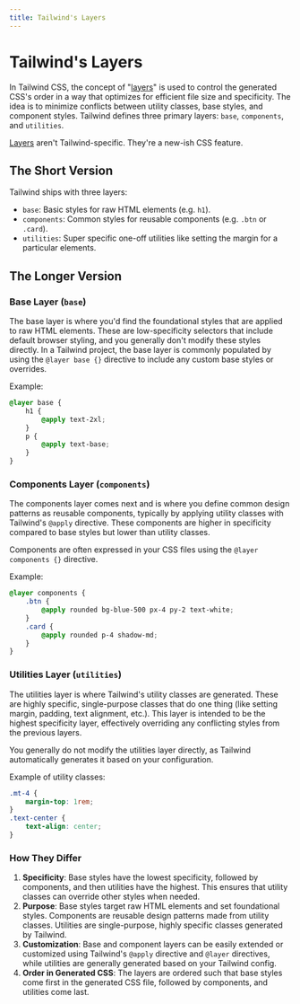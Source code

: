 ```yaml
---
title: Tailwind's Layers
---
```


# Tailwind's Layers

In Tailwind CSS, the concept of "[layers](./layer-directive.md)" is used to control the generated CSS's order in a way that optimizes for efficient file size and specificity. The idea is to minimize conflicts between utility classes, base styles, and component styles. Tailwind defines three primary layers: `base`, `components`, and `utilities`.

[Layers](./layer-directive.md) aren't Tailwind-specific. They're a new-ish CSS feature.

## The Short Version

Tailwind ships with three layers:

- `base`: Basic styles for raw HTML elements (e.g. `h1`).
- `components`: Common styles for reusable components (e.g. `.btn` or `.card`).
- `utilities`: Super specific one-off utilities like setting the margin for a particular elements.

## The Longer Version

### Base Layer (`base`)

The base layer is where you'd find the foundational styles that are applied to raw HTML elements. These are low-specificity selectors that include default browser styling, and you generally don't modify these styles directly. In a Tailwind project, the base layer is commonly populated by using the `@layer base {}` directive to include any custom base styles or overrides.

Example:

```css
@layer base {
	h1 {
		@apply text-2xl;
	}
	p {
		@apply text-base;
	}
}
```

### Components Layer (`components`)

The components layer comes next and is where you define common design patterns as reusable components, typically by applying utility classes with Tailwind's `@apply` directive. These components are higher in specificity compared to base styles but lower than utility classes.

Components are often expressed in your CSS files using the `@layer components {}` directive.

Example:

```css
@layer components {
	.btn {
		@apply rounded bg-blue-500 px-4 py-2 text-white;
	}
	.card {
		@apply rounded p-4 shadow-md;
	}
}
```

### Utilities Layer (`utilities`)

The utilities layer is where Tailwind's utility classes are generated. These are highly specific, single-purpose classes that do one thing (like setting margin, padding, text alignment, etc.). This layer is intended to be the highest specificity layer, effectively overriding any conflicting styles from the previous layers.

You generally do not modify the utilities layer directly, as Tailwind automatically generates it based on your configuration.

Example of utility classes:

```css
.mt-4 {
	margin-top: 1rem;
}
.text-center {
	text-align: center;
}
```

### How They Differ

1. **Specificity**: Base styles have the lowest specificity, followed by components, and then utilities have the highest. This ensures that utility classes can override other styles when needed.
2. **Purpose**: Base styles target raw HTML elements and set foundational styles. Components are reusable design patterns made from utility classes. Utilities are single-purpose, highly specific classes generated by Tailwind.
3. **Customization**: Base and component layers can be easily extended or customized using Tailwind's `@apply` directive and `@layer` directives, while utilities are generally generated based on your Tailwind config.
4. **Order in Generated CSS**: The layers are ordered such that base styles come first in the generated CSS file, followed by components, and utilities come last.
